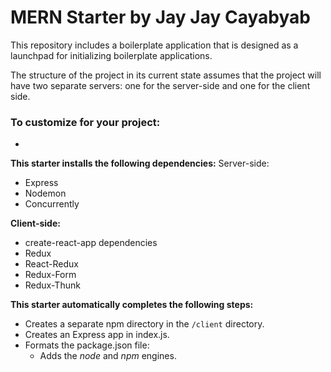 # MERN Starter by Jay Jay Cayabyab

This repository includes a boilerplate application that is designed as a launchpad for initializing boilerplate applications.

The structure of the project in its current state assumes that the project will have two separate servers: one for the server-side and one for the client side.

### To customize for your project:
- 

**This starter installs the following dependencies:**
Server-side:
- Express
- Nodemon
- Concurrently

**Client-side:**
- create-react-app dependencies
- Redux
- React-Redux
- Redux-Form
- Redux-Thunk

**This starter automatically completes the following steps:**
- Creates a separate npm directory in the `/client` directory.
- Creates an Express app in index.js.
- Formats the package.json file:
   - Adds the *node* and *npm* engines.